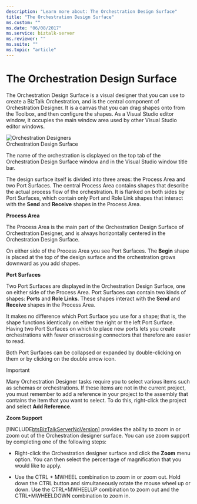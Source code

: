 ```yaml
---
description: "Learn more about: The Orchestration Design Surface"
title: "The Orchestration Design Surface"
ms.custom: ""
ms.date: "06/08/2017"
ms.service: biztalk-server
ms.reviewer: ""
ms.suite: ""
ms.topic: "article"
---
```

# The Orchestration Design Surface
The Orchestration Design Surface is a visual designer that you can use to create a BizTalk Orchestration, and is the central component of Orchestration Designer. It is a canvas that you can drag shapes onto from the Toolbox, and then configure the shapes. As a Visual Studio editor window, it occupies the main window area used by other Visual Studio editor windows.  
  
 ![Orchestration Designers](../core/media/b96c16e5-58a2-4d8e-b66c-485864846cec.gif "b96c16e5-58a2-4d8e-b66c-485864846cec")  
Orchestration Design Surface  
  
 The name of the orchestration is displayed on the top tab of the Orchestration Design Surface window and in the Visual Studio window title bar.  
  
 The design surface itself is divided into three areas: the Process Area and two Port Surfaces. The central Process Area contains shapes that describe the actual process flow of the orchestration. It is flanked on both sides by Port Surfaces, which contain only Port and Role Link shapes that interact with the **Send** and **Receive** shapes in the Process Area.  
  
 **Process Area**  
  
 The Process Area is the main part of the Orchestration Design Surface of Orchestration Designer, and is always horizontally centered in the Orchestration Design Surface.  
  
 On either side of the Process Area you see Port Surfaces. The **Begin** shape is placed at the top of the design surface and the orchestration grows downward as you add shapes.  
  
 **Port Surfaces**  
  
 Two Port Surfaces are displayed in the Orchestration Design Surface, one on either side of the Process Area. Port Surfaces can contain two kinds of shapes: **Ports** and **Role Links**. These shapes interact with the **Send** and **Receive** shapes in the Process Area.  
  
 It makes no difference which Port Surface you use for a shape; that is, the shape functions identically on either the right or the left Port Surface. Having two Port Surfaces on which to place new ports lets you create orchestrations with fewer crisscrossing connectors that therefore are easier to read.  
  
 Both Port Surfaces can be collapsed or expanded by double-clicking on them or by clicking on the double arrow icon.  
  
> [!IMPORTANT]
>  Many Orchestration Designer tasks require you to select various items such as schemas or orchestrations. If these items are not in the current project, you must remember to add a reference in your project to the assembly that contains the item that you want to select. To do this, right-click the project and select **Add Reference**.  
  
 **Zoom Support**  
  
 [!INCLUDE[btsBizTalkServerNoVersion](../includes/btsbiztalkservernoversion-md.md)] provides the ability to zoom in or zoom out of the Orchestration designer surface. You can use zoom support by completing one of the following steps:  
  
-   Right-click the Orchestration designer surface and click the **Zoom** menu option. You can then select the percentage of magnification that you would like to apply.  
  
-   Use the CTRL + MWHEEL combination to zoom in or zoom out. Hold down the CTRL button and simultaneously rotate the mouse wheel up or down. Use the CTRL+MWHEELUP combination to zoom out and the CTRL+MWHEELDOWN combination to zoom in.

